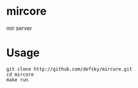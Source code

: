 # mircore
mir server

# Usage
```
git clone http://github.com/defsky/mircore.git
cd mircore
make run
```

